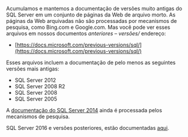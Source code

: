 
Acumulamos e mantemos a documentação de versões muito antigas do SQL Server em um conjunto de páginas da Web de arquivo morto. As páginas da Web arquivadas não são processadas por mecanismos de pesquisa, como Bing.com e Google.com. Mas você pode ver esses arquivos em nossos documentos _anteriores – versões/_ endereço:

- [https://docs.microsoft.com/previous-versions/sql/](https://docs.microsoft.com/previous-versions/sql/)

Esses arquivos incluem a documentação de pelo menos as seguintes versões mais antigas:

- SQL Server 2012
- SQL Server 2008 R2
- SQL Server 2008
- SQL Server 2005

A [documentação do SQL Server 2014](https://docs.microsoft.com/sql/2014-toc/index?view=sql-server-2014) ainda é processada pelos mecanismos de pesquisa.

SQL Server 2016 e versões posteriores, estão documentadas [aqui](https://docs.microsoft.com/sql/sql-server/index).
